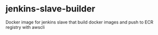 # jenkins-slave-builder

Docker image for jenkins slave that build docker images and push to ECR registry with awscli

